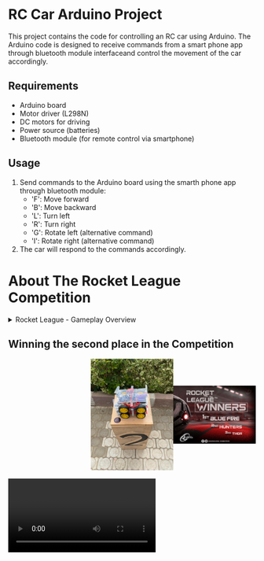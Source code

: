 # RC Car Arduino Project

This project contains the code for controlling an RC car using Arduino. The Arduino code is designed to receive commands from a smart phone app through bluetooth module interfaceand control the movement of the car accordingly.

## Requirements

- Arduino board
- Motor driver (L298N)
- DC motors for driving
- Power source (batteries)
- Bluetooth module (for remote control via smartphone)


## Usage

1. Send commands to the Arduino board using the smarth phone app through bluetooth module:
   - 'F': Move forward
   - 'B': Move backward
   - 'L': Turn left
   - 'R': Turn right
   - 'G': Rotate left (alternative command)
   - 'I': Rotate right (alternative command)
2. The car will respond to the commands accordingly.

# About The Rocket League Competition

<details>
<summary>Rocket League - Gameplay Overview</summary>

Rocket League is a competitive game where two teams of robots engage in soccer matches. This README provides a concise overview of the gameplay rules:

## Game Procedure and Length

- Each game consists of two halves, each lasting 10 minutes with a 5-minute break in between.
- The game clock runs continuously except for referee consultations.
- Teams must be on the field 5 minutes before the game starts or face penalties.
- The final score is trimmed if there's a 10-goal difference between teams.

## Pre-Match Meeting

- A coin toss determines which team kicks off or chooses sides.
- Referees check robots' capabilities before the game starts.

## Kick-off

- Each half begins with a kick-off where the ball is placed in the center of the field.
- Robots must be placed on their own side and started simultaneously.
- Damaged or out-of-bounds robots can return to the field before kick-off.

## Human Interference

- Except for kick-offs, human interference during the game is prohibited.
- Referees may assist robots stuck due to normal interaction.

## Ball Movement

- Robots cannot hold the ball completely, except using a rotating drum for dribbling.
- Other players must have access to the ball.

## Scoring

- A goal is scored when the ball touches the back wall of the goal, regardless of the robot.
- After a goal, the game restarts with a kick-off by the opposing team.

## Inside the Penalty Area

- No robot is allowed fully inside the penalty area.
- "Pushing" situations occur when robots touch inside the penalty area.

## Lack of Progress

- Lack of progress occurs when there's no gameplay advancement.
- Referees resolve lack of progress situations by moving the ball to a neutral spot.

## Out of Bounds

- Robots going out of bounds receive a one-minute penalty.
- Out-of-bounds robots can return during a kick-off.
- The ball can leave the field and return, but if it remains out, it's moved to a neutral spot.

## Damaged Robots

- Damaged robots must be taken off the field for repair.
- Reprogramming robots during gameplay is allowed only in certain situations.
- Referees determine if a robot is damaged and can award goals for opponent robots' damages.

## Interruption of Game

- Games are generally not stopped unless necessary for referee consultations or ball malfunction.
</details>

## Winning the second place in the Competition
  <div style="display: flex; align-items: center;">
    <div style="flex: 1;">
    </div>
    <div style="flex: 1;">
      <img src="screenshots/2.png" alt="Screenshot 1" style="width: 100%;">
    </div>
    <div style="flex: 1;">
      <img src="screenshots/final.png" alt="Screenshot 2" style="width: 100%;">
    </div>
  </div>

![Video 1](screenshots/3.mp4)

 
